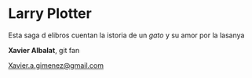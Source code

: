  # Larry Plotter

Esta saga d elibros cuentan la istoria de un *gato* y su amor por la lasanya

**Xavier Albalat**, git fan

Xavier.a.gimenez@gmail.com
